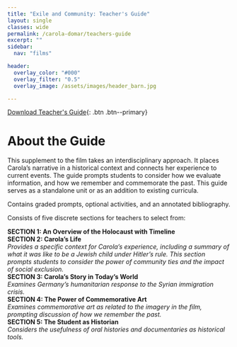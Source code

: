 ```yaml
---
title: "Exile and Community: Teacher's Guide"
layout: single
classes: wide
permalink: /carola-domar/teachers-guide
excerpt: ""
sidebar:
  nav: "films"

header:
  overlay_color: "#000"
  overlay_filter: "0.5"
  overlay_image: /assets/images/header_barn.jpg

---
```


[Download Teacher's Guide](/assets/documents/Carola_Domar_Teachers_Guide.pdf){: .btn .btn--primary}

# About the Guide

This supplement to the film takes an interdisciplinary approach. It places Carola’s narrative in a historical context and connects her experience to current events. The guide prompts students to consider how we evaluate information, and how we remember and commemorate the past. This guide serves as a standalone unit or as an addition to existing curricula.

Contains graded prompts, optional activities, and an annotated bibliography.

Consists of five discr​ete​ sections for teachers to select from:

**SECTION 1: An Overview of the Holocaust with Timeline**  
**SECTION 2: Carola’s Life**  
 _Provides a specific context for Carola’s experience, including a summary of what it was like to be a Jewish child under Hitler’s rule. This section prompts students to consider the power of community ties and the impact of social exclusion._  
**SECTION 3: Carola’s Story in Today’s World**  
_Examines Germany’s humanitarian response to the Syrian immigration crisis._  
**SECTION 4: The Power of Commemorative Art**  
_Examines commemorative art as related to the imagery in the film, prompting discussion of how we remember the past._  
**SECTION 5: The Student as Historian**  
_Considers the usefulness of oral histories and documentaries as historical tools._  

